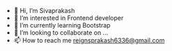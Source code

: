 - 👋 Hi, I’m Sivaprakash
- 👀 I’m interested in Frontend developer
- 🌱 I’m currently learning Bootstrap
- 💞️ I’m looking to collaborate on ...
- 📫 How to reach me reignsprakash6336@gmail.com

<!---
Siva5403/Siva5403 is a ✨ special ✨ repository because its `README.md` (this file) appears on your GitHub profile.
You can click the Preview link to take a look at your changes.
--->
